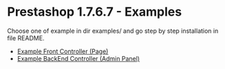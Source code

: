 # Prestashop 1.7.6.7 - Examples

Choose one of example in dir examples/ and go step by step installation in file README.

* [Example Front Controller (Page)](https://github.com/damian-pm/prestashop_examples/tree/master/examples/ExampleFrontController)
* [Example BackEnd Controller (Admin Panel)](https://github.com/damian-pm/prestashop_examples/tree/master/examples/ExampleBackEndController)
